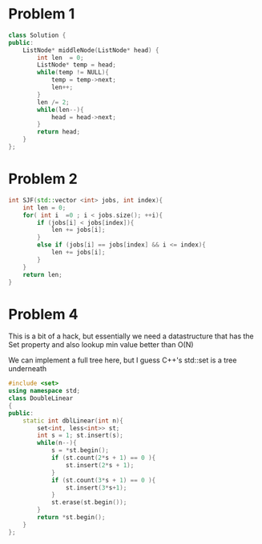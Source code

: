 # Problem 1
```cpp
class Solution {
public:
    ListNode* middleNode(ListNode* head) {
        int len  = 0;
        ListNode* temp = head;
        while(temp != NULL){
            temp = temp->next;
            len++;
        }
        len /= 2;
        while(len--){
            head = head->next;
        }
        return head;
    }
};
```

# Problem 2
```cpp
int SJF(std::vector <int> jobs, int index){
    int len = 0;
    for( int i  =0 ; i < jobs.size(); ++i){
        if (jobs[i] < jobs[index]){
            len += jobs[i];
        }
        else if (jobs[i] == jobs[index] && i <= index){
            len += jobs[i];
        }
    }
    return len;
}
```

# Problem 4

This is a bit of a hack, but essentially we need a datastructure that
has the Set property and also lookup min value better than O(N)

We can implement a full tree here, but I guess C++'s std::set is a tree
underneath

``` cpp
#include <set>
using namespace std;
class DoubleLinear
{
public:
    static int dblLinear(int n){
        set<int, less<int>> st;
        int s = 1; st.insert(s);
        while(n--){
            s = *st.begin();
            if (st.count(2*s + 1) == 0 ){
                st.insert(2*s + 1);
            }
            if (st.count(3*s + 1) == 0 ){
                st.insert(3*s+1);
            }
            st.erase(st.begin());
        }
        return *st.begin();
    }
};
```
